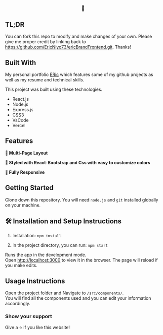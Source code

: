 <h2 align="center">
</h2>
<div align="center">
  <!-- <img alt="Demo" src="./Images/readme-img1.png" /> -->
</div>

<br/>

<h3 align="center">
    🔹

## TL;DR

You can fork this repo to modify and make changes of your own. Please give me proper credit by linking back to https://github.com/EricNiyo73/ericBrandFrontend.git. Thanks!

## Built With

My personal portfolio <a href="https://github.com/EricNiyo73/ericBrandFrontend.git" target="_blank">ERic</a> which features some of my github projects as well as my resume and technical skills.<br/>

This project was built using these technologies.

- React.js
- Node.js
- Express.js
- CSS3
- VsCode
- Vercel

## Features

**📖 Multi-Page Layout**

**🎨 Styled with React-Bootstrap and Css with easy to customize colors**

**📱 Fully Responsive**

## Getting Started

Clone down this repository. You will need `node.js` and `git` installed globally on your machine.

## 🛠 Installation and Setup Instructions

1. Installation: `npm install`

2. In the project directory, you can run: `npm start`

Runs the app in the development mode.\
Open [http://localhost:3000](http://localhost:3000) to view it in the browser.
The page will reload if you make edits.

## Usage Instructions

Open the project folder and Navigate to `/src/components/`. <br/>
You will find all the components used and you can edit your information accordingly.

### Show your support

Give a ⭐ if you like this website!

<!-- <a href="https://github.com/EricNiyo73/ericBrandFrontend.git" target="_blank"><img src="https://github.com/EricNiyo73/ericBrandFrontend.git" alt="Buy Me A Coffee" height= "60px" width= "217px" ></a> -->
